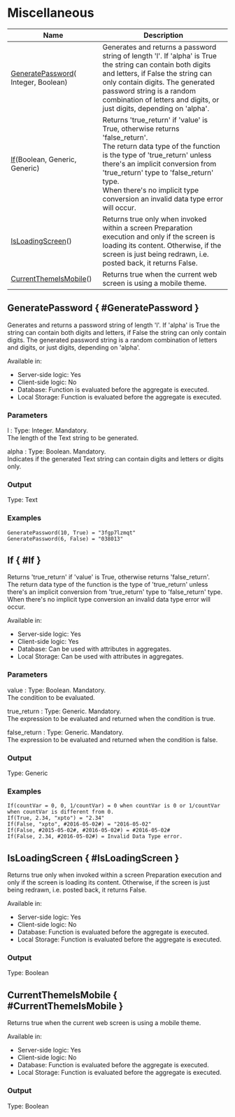 # Miscellaneous


<table markdown="1">
<thead>
<tr>
<th>Name</th>
<th>Description</th>
</tr>
</thead>
<tbody>
<tr>
<td><a href="#GeneratePassword">GeneratePassword</a>(&#8203;Integer, Boolean)</td>
<td>Generates and returns a password string of length 'l'. If 'alpha' is True the string can contain both digits and letters, if False the string can only contain digits. The generated password string is a random combination of letters and digits, or just digits, depending on 'alpha'.</td>
</tr>
<tr>
<td><a href="#If">If</a>(&#8203;Boolean, Generic, Generic)</td>
<td>Returns 'true_return' if 'value' is True, otherwise returns 'false_return'.<br/>The return data type of the function is the type of 'true_return' unless there's an implicit conversion from 'true_return' type to 'false_return' type.<br/>When there's no implicit type conversion an invalid data type error will occur.</td>
</tr>
<tr>
<td><a href="#IsLoadingScreen">IsLoadingScreen</a>()</td>
<td>Returns true only when invoked within a screen Preparation execution and only if the screen is loading its content. Otherwise, if the screen is just being redrawn, i.e. posted back, it returns False.</td>
</tr>
<tr>
<td><a href="#CurrentThemeIsMobile">CurrentThemeIsMobile</a>()</td>
<td>Returns true when the current web screen is using a mobile theme.</td>
</tr>
</tbody>
</table>

## GeneratePassword { #GeneratePassword }

Generates and returns a password string of length 'l'. If 'alpha' is True the string can contain both digits and letters, if False the string can only contain digits. The generated password string is a random combination of letters and digits, or just digits, depending on 'alpha'.  

Available in:  

  * Server-side logic: Yes
  * Client-side logic: No
  * Database: Function is evaluated before the aggregate is executed.
  * Local Storage: Function is evaluated before the aggregate is executed.

### Parameters

l
:    Type: Integer. Mandatory.  
The length of the Text string to be generated.

alpha
:    Type: Boolean. Mandatory.  
Indicates if the generated Text string can contain digits and letters or digits only.

### Output

Type: Text  

### Examples

```
GeneratePassword(10, True) = "3fgp7lzmqt"
GeneratePassword(6, False) = "038013"
```

## If { #If }

Returns 'true_return' if 'value' is True, otherwise returns 'false_return'.  
The return data type of the function is the type of 'true_return' unless there's an implicit conversion from 'true_return' type to 'false_return' type.  
When there's no implicit type conversion an invalid data type error will occur.  

Available in:  

  * Server-side logic: Yes
  * Client-side logic: Yes
  * Database: Can be used with attributes in aggregates.
  * Local Storage: Can be used with attributes in aggregates.

### Parameters

value
:    Type: Boolean. Mandatory.  
The condition to be evaluated.

true_return
:    Type: Generic. Mandatory.  
The expression to be evaluated and returned when the condition is true.

false_return
:    Type: Generic. Mandatory.  
The expression to be evaluated and returned when the condition is false.

### Output

Type: Generic  

### Examples

```
If(countVar = 0, 0, 1/countVar) = 0 when countVar is 0 or 1/countVar when countVar is different from 0.
If(True, 2.34, "xpto") = "2.34"
If(False, "xpto", #2016-05-02#) = "2016-05-02"
If(False, #2015-05-02#, #2016-05-02#) = #2016-05-02#
If(False, 2.34, #2016-05-02#) = Invalid Data Type error.
```

## IsLoadingScreen { #IsLoadingScreen }

Returns true only when invoked within a screen Preparation execution and only if the screen is loading its content. Otherwise, if the screen is just being redrawn, i.e. posted back, it returns False.  

Available in:  

  * Server-side logic: Yes
  * Client-side logic: No
  * Database: Function is evaluated before the aggregate is executed.
  * Local Storage: Function is evaluated before the aggregate is executed.

### Output

Type: Boolean  

## CurrentThemeIsMobile { #CurrentThemeIsMobile }

Returns true when the current web screen is using a mobile theme.  

Available in:  

  * Server-side logic: Yes
  * Client-side logic: No
  * Database: Function is evaluated before the aggregate is executed.
  * Local Storage: Function is evaluated before the aggregate is executed.

### Output

Type: Boolean  

